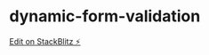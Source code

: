 # dynamic-form-validation

[Edit on StackBlitz ⚡️](https://stackblitz.com/edit/dynamic-form-validation)